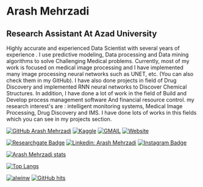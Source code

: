 # Arash Mehrzadi 
## Research Assistant At Azad University
Highly accurate and experienced Data Scientist with several years of experience . I use predictive modeling, Data processing and Data mining algorithms to solve Challenging Medical problems. Currently, most of my work is focused on medical image processing and I have implemented many image processing neural networks such as UNET, etc. (You can also check them in my GitHub). I have also done projects in field of Drug Discovery and implemented RNN neural networks to Discover Chemical Structures. In addition, I have done a lot of work in the field of Build and Develop process management software And financial resource control.
my research interest's are : intelligent monitoring systems, Medical Image Processing, Drug Discovery and IMS.
I have done lots of works in this fields which you can see in my projects section. 


[![GitHub Arash Mehrzadi](https://img.shields.io/github/followers/arash-mehrzadi?label=follow&style=social)](https://github.com/arash-mehrzadi)
[![Kaggle](https://img.shields.io/static/v1.svg?label=Kaggle&message=1&color=red&logo=kaggle&style=social)](https://www.kaggle.com/in/arashmehrzadi/)
[![GMAIL](https://img.shields.io/static/v1.svg?label=send&message=mehrzadiarash@gmail.com&color=red&logo=gmail&style=social)](mailto:mehrzadiarash@gmail.com?subject=Hello)
[![Website](https://img.shields.io/static/v1.svg?label=Website&message=arashmehrzadi.com&color=red&logo=internet-archive&style=social)](https://www.arashmehrzadi.com/)



[![Researchgate Badge](https://img.shields.io/badge/-Researchgate-mediumaquamarine?style=flat-square&logo=researchgate&logoColor=white&link=https://www.researchgate.net/profile/Arash-Mehrzadi)](https://www.researchgate.net/profile/Arash-Mehrzadi)
[![Linkedin: Arash Mehrzadi](https://img.shields.io/badge/-Linkedin-blue?style=flat-square&logo=Linkedin&logoColor=white&link=https://www.linkedin.com/in/arashmehrzadi/)](https://www.linkedin.com/in/arashmehrzadi/)
[![Instagram Badge](https://img.shields.io/badge/-Instagram-purple?style=flat-square&logo=instagram&logoColor=white&link=https://www.instagram.com/arash_mehrzadi/)](https://www.instagram.com/arash_mehrzadi/)


[![Arash Mehrzadi stats](https://github-readme-stats.vercel.app/api?username=arash-mehrzadi)](https://github.com/arash-mehrzadi/github-readme-stats)

[![Top Langs](https://github-readme-stats.vercel.app/api/top-langs/?username=arash-mehrzadi&layout=compact)](https://github.com/arash-mehrzadi/github-readme-stats)
    
<p align="left">
    <a href="https://github.com/arash-mehrzadi" target="_blank"><img alt="alwinw" src="https://badges.pufler.dev/visits/arash-mehrzadi/arash-mehrzadi?logo=GitHub&label=visits&color=success&logoColor=white&style=flat-square"/></a>
    <!--<a href="https://github.com/arash-mehrzadi" target="_blank"><img alt="profile hits" src="https://img.shields.io/jsdelivr/gh/hw/alwinw/alwinw?label=hits&style=flat-square"></a>-->
    <a href="https://github.com/arash-mehrzadi/alwinw" target="_blank"><img alt="GitHub hits" src="https://img.shields.io/github/last-commit/arash-mehrzadi/arash-mehrzadi?label=profile%20updated&style=flat-square"></a>
</p>
<!--
**arash-mehrzadi/arash-mehrzadi** is a ✨ _special_ ✨ repository because its `README.md` (this file) appears on your GitHub profile.

Here are some ideas to get you started:

- 🔭 I’m currently working on ...
- 🌱 I’m currently learning ...
- 👯 I’m looking to collaborate on ...
- 🤔 I’m looking for help with ...
- 💬 Ask me about ...
- 📫 How to reach me: ...
- 😄 Pronouns: ...
- ⚡ Fun fact: ...
-->
